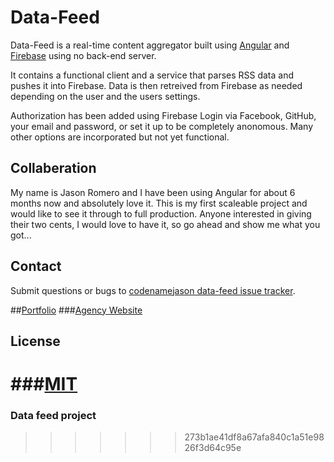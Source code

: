 # Data-Feed 

Data-Feed is a real-time content aggregator built using [Angular](http://www.angularjs.org) and [Firebase](http://www.firebase.com) using no back-end server.

It contains a functional client and a service that parses RSS data and pushes it into Firebase. Data is then retreived from Firebase as needed depending on the user and the users settings.

Authorization has been added using Firebase Login via Facebook, GitHub, your email and password, or set it up to be completely anonomous. Many other options are incorporated but not yet functional. 

## Collaberation

My name is Jason Romero and I have been using Angular for about 6 months now and absolutely love it. This is my first scaleable project and would like to see it through to full production. Anyone interested in giving their two cents, I would love to have it, so go ahead and show me what you got...

## Contact

Submit questions or bugs to [codenamejason data-feed issue tracker](http://github.com/codenamejason/data-feed/issues). 

##[Portfolio](http://codenamejason.gear.host)
###[Agency Website](http://romeroagency.gear.host)


## License

###[MIT](http://firebase.mit-license.org/)
=======
### Data feed project
>>>>>>> 273b1ae41df8a67afa840c1a51e9826f3d64c95e
